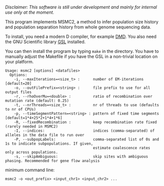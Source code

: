 *Disclaimer: This software is still under development and mainly for internal use only at the moment.*

This program implements MSMC2, a method to infer population size history and population separation history from whole genome sequencing data.

To install, you need a modern D compiler, for example [DMD](http://dlang.org/download.html).
You also need the GNU Scientific library [GSL](http://www.gnu.org/software/gsl/) installed.

You can then install the program by typing `make` in the directory.
You have to manually adjust the Makefile if you have the GSL in a non-trivial location on your platform.

    Usage: msmc2 [options] <datafiles>
      Options:
        -i, --maxIterations=<size_t> :      number of EM-iterations [default=20]
        -o, --outFilePrefix=<string> :      file prefix to use for all output files
        -r, --rhoOverMu=<double> :          ratio of recombination over mutation rate (default: 0.25)
        -t, --nrThreads=<size_t> :          nr of threads to use (defaults to nr of CPUs)
        -p, --timeSegmentPattern=<string> : pattern of fixed time segments [default=1*4+25*2+1*4+1*6]
        -R, --fixedRecombination :          keep recombination rate fixed (rarely needed in MSMC2)
        -I, --indices:                      indices (comma-separated) of alleles in the data file to run over
        -P, --subpopLabels:                 comma-separated list of 0s and 1s to indicate subpopulations. If given, 
                                            estimate coalescence rates only across populations.
        -s, --skipAmbiguous:                skip sites with ambiguous phasing. Recommended for gene flow analysis

minimum command line:

    msmc2 -o <out_prefix> <input_chr1> <input_chr2> ...

